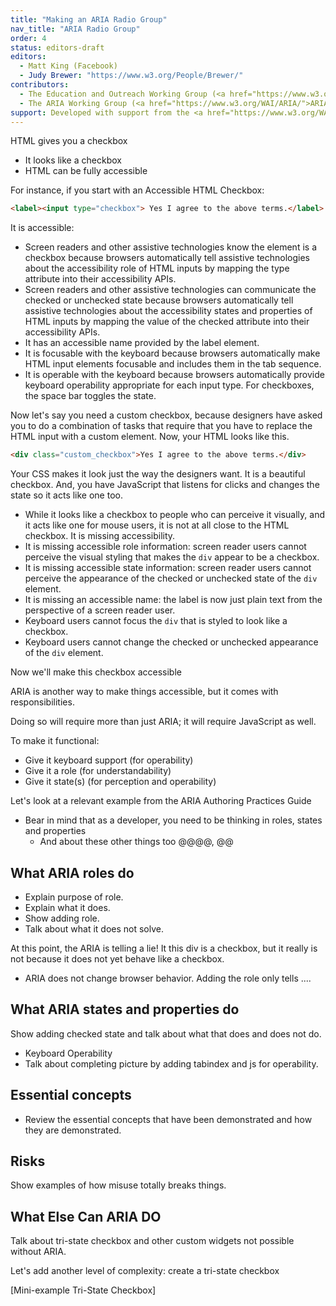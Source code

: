 ```yaml
---
title: "Making an ARIA Radio Group"
nav_title: "ARIA Radio Group"
order: 4
status: editors-draft
editors:
  - Matt King (Facebook)
  - Judy Brewer: "https://www.w3.org/People/Brewer/"
contributors:
  - The Education and Outreach Working Group (<a href="https://www.w3.org/WAI/EO/">EOWG</a>)
  - The ARIA Working Group (<a href="https://www.w3.org/WAI/ARIA/">ARIA</a>)
support: Developed with support from the <a href="https://www.w3.org/WAI/WCAGTA/">U.S. Access Board, WCAG TA Project, Task 2</a>.
---
```


HTML gives you a checkbox

* It looks like a checkbox
* HTML can be fully accessible

For instance, if you start with an Accessible HTML Checkbox:

~~~html
<label><input type="checkbox"> Yes I agree to the above terms.</label>
~~~

It is accessible:

* Screen readers and other assistive technologies know the element is a checkbox because browsers automatically tell assistive technologies about the accessibility role of HTML inputs by mapping the type attribute into their accessibility APIs.
* Screen readers and other assistive technologies can communicate the checked or unchecked state because browsers automatically tell assistive technologies about the accessibility states and properties of HTML inputs by mapping the value of the checked attribute into their accessibility APIs.
* It has an accessible name provided by the label element.
* It is focusable with the keyboard because browsers automatically make HTML input elements focusable and includes them in the tab sequence.
* It is operable with the keyboard because browsers automatically provide keyboard operability appropriate for each input type. For checkboxes, the space bar toggles the state.

Now let's say you need a custom checkbox, because designers have asked you to do a combination of tasks that require that you have to replace the HTML input with a custom element. Now, your HTML looks like this.

~~~html
<div class="custom_checkbox">Yes I agree to the above terms.</div>
~~~

Your CSS makes it look just the way the designers want. It is a beautiful checkbox. And, you have JavaScript that listens for clicks and changes the state so it acts like one too.

* While it looks like a checkbox to people who can perceive it visually, and it acts like one for mouse users, it is not at all close to the HTML checkbox. It is missing accessibility.
* It is missing accessible role information: screen reader users cannot perceive the visual styling that makes the `div` appear to be a checkbox.
* It is missing accessible state information: screen reader users cannot perceive the appearance of the checked or unchecked state of the `div` element.
* It is missing an accessible name: the label is now just plain text from the perspective of a screen reader user.
* Keyboard users cannot focus the `div` that is styled to look like a checkbox.
* Keyboard users cannot change the checked or unchecked appearance of the `div` element.

Now we'll make this checkbox accessible  

ARIA is another way to make things accessible, but it comes with responsibilities.

Doing so will require more than just ARIA; it will require JavaScript as well.

To make it functional:

* Give it keyboard support (for operability)
* Give it a role (for understandability)
* Give it state(s) (for perception and operability)

Let's look at a relevant example from the ARIA Authoring Practices Guide

* Bear in mind that as a developer, you need to be thinking in roles, states and properties
  * And about these other things too @@@@, @@

## What ARIA roles do

* Explain purpose of role.
* Explain what it does.
* Show adding role.
* Talk about what it does not solve.

At this point, the ARIA is telling a lie! It this div is a checkbox, but it really is not because it does not yet behave like a checkbox.

* ARIA does not change browser behavior. Adding the role only tells ....

## What ARIA  states and properties do

Show adding checked state and talk about what that does and does not do.

* Keyboard Operability
* Talk about completing picture by adding tabindex and js for operability.

## Essential concepts

* Review the essential concepts that have been demonstrated and how they are demonstrated.

## Risks

Show examples of how misuse totally breaks things.

## What Else Can ARIA DO

Talk about tri-state checkbox and other custom widgets not possible without ARIA.

Let's add another level of complexity: create a tri-state checkbox

[Mini-example Tri-State Checkbox]

